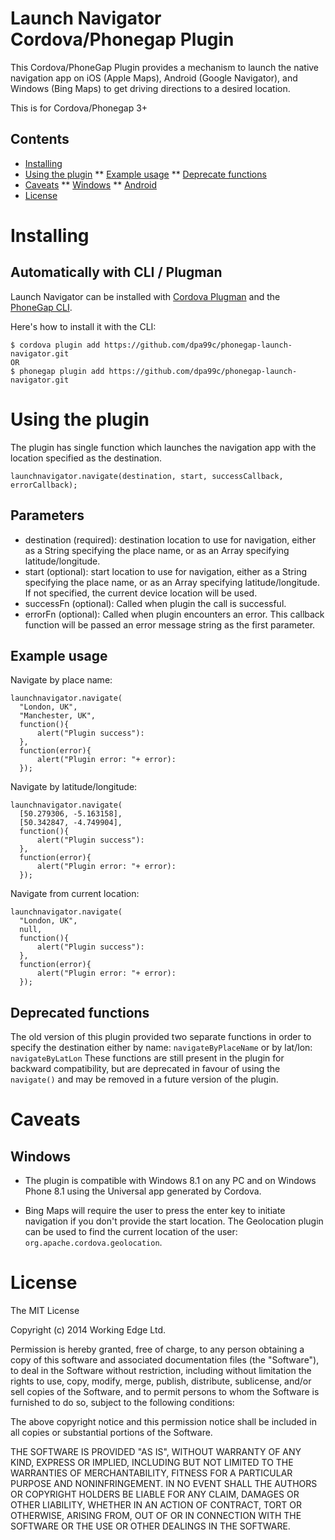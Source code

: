 Launch Navigator Cordova/Phonegap Plugin
=================================

This Cordova/PhoneGap Plugin provides a mechanism to launch the native navigation app on iOS (Apple Maps), Android (Google Navigator), and Windows (Bing Maps) to get driving directions to a desired location. 

This is for Cordova/Phonegap 3+

## Contents

* [Installing](#installing)
* [Using the plugin](#using-the-plugin)
** [Example usage](#example-usage)
** [Deprecate functions](#deprecated-functions)
* [Caveats](#caveats)
** [Windows](#windows)
** [Android](#android)
* [License](#license)
 
# Installing

## Automatically with CLI / Plugman
Launch Navigator can be installed with [Cordova Plugman](https://github.com/apache/cordova-plugman) and the [PhoneGap CLI](http://docs.phonegap.com/en/edge/guide_cli_index.md.html).

Here's how to install it with the CLI:


```
$ cordova plugin add https://github.com/dpa99c/phonegap-launch-navigator.git
OR
$ phonegap plugin add https://github.com/dpa99c/phonegap-launch-navigator.git
```


# Using the plugin

The plugin has single function which launches the navigation app with the location specified as the destination.


```
launchnavigator.navigate(destination, start, successCallback, errorCallback);
```

## Parameters

- destination (required): destination location to use for navigation, either as a String specifying the place name, or as an Array specifying latitude/longitude.
- start (optional): start location to use for navigation, either as a String specifying the place name, or as an Array specifying latitude/longitude. If not specified, the current device location will be used.
- successFn (optional): Called when plugin the call is successful.
- errorFn (optional): Called when plugin encounters an error. This callback function will be passed an error message string as the first parameter.

## Example usage

Navigate by place name:

```
launchnavigator.navigate(
  "London, UK", 
  "Manchester, UK", 
  function(){
      alert("Plugin success"):
  }, 
  function(error){
      alert("Plugin error: "+ error):
  });
```

Navigate by latitude/longitude:

```
launchnavigator.navigate(
  [50.279306, -5.163158],
  [50.342847, -4.749904],
  function(){
      alert("Plugin success"):
  }, 
  function(error){
      alert("Plugin error: "+ error):
  });
```

Navigate from current location:

```
launchnavigator.navigate(
  "London, UK", 
  null, 
  function(){
      alert("Plugin success"):
  }, 
  function(error){
      alert("Plugin error: "+ error):
  });
```

## Deprecated functions

The old version of this plugin provided two separate functions in order to specify the destination either by name: `navigateByPlaceName` or by lat/lon: `navigateByLatLon`
These functions are still present in the plugin for backward compatibility, but are deprecated in favour of using the `navigate()` and may be removed in a future version of the plugin.


# Caveats

## Windows

- The plugin is compatible with Windows 8.1 on any PC and on Windows Phone 8.1 using the Universal app generated by Cordova.

- Bing Maps will require the user to press the enter key to initiate navigation if you don't provide the start location. The Geolocation plugin can be used to find the current location of the user: `org.apache.cordova.geolocation`.


License
================

The MIT License

Copyright (c) 2014 Working Edge Ltd.

Permission is hereby granted, free of charge, to any person obtaining a copy
of this software and associated documentation files (the "Software"), to deal
in the Software without restriction, including without limitation the rights
to use, copy, modify, merge, publish, distribute, sublicense, and/or sell
copies of the Software, and to permit persons to whom the Software is
furnished to do so, subject to the following conditions:

The above copyright notice and this permission notice shall be included in
all copies or substantial portions of the Software.

THE SOFTWARE IS PROVIDED "AS IS", WITHOUT WARRANTY OF ANY KIND, EXPRESS OR
IMPLIED, INCLUDING BUT NOT LIMITED TO THE WARRANTIES OF MERCHANTABILITY,
FITNESS FOR A PARTICULAR PURPOSE AND NONINFRINGEMENT. IN NO EVENT SHALL THE
AUTHORS OR COPYRIGHT HOLDERS BE LIABLE FOR ANY CLAIM, DAMAGES OR OTHER
LIABILITY, WHETHER IN AN ACTION OF CONTRACT, TORT OR OTHERWISE, ARISING FROM,
OUT OF OR IN CONNECTION WITH THE SOFTWARE OR THE USE OR OTHER DEALINGS IN
THE SOFTWARE.